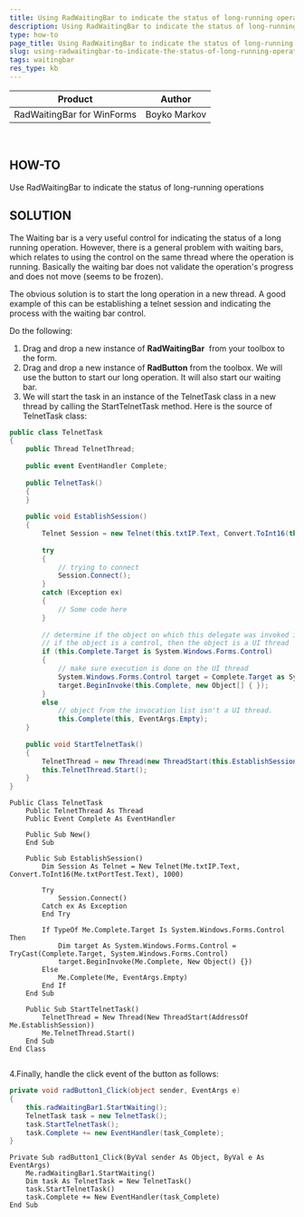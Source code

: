 ```yaml
---
title: Using RadWaitingBar to indicate the status of long-running operations
description: Using RadWaitingBar to indicate the status of long-running operations. Check it now!
type: how-to
page_title: Using RadWaitingBar to indicate the status of long-running operations
slug: using-radwaitingbar-to-indicate-the-status-of-long-running-operations
tags: waitingbar
res_type: kb
---
```


|Product|Author|
|----|----|
|RadWaitingBar for WinForms|Boyko Markov|
 
  
## HOW-TO   

Use RadWaitingBar to indicate the status of long-running operations  
   
## SOLUTION  

The Waiting bar is a very useful control for indicating the status of a long running operation. However, there is a general problem with waiting bars, which relates to using the control on the same thread where the operation is running. Basically the waiting bar does not validate the operation's progress and does not move (seems to be frozen).  
   

The obvious solution is to start the long operation in a new thread. A good example of this can be establishing a telnet session and indicating the process with the waiting bar control.  
   

Do the following:
 
1. Drag and drop a new instance of **RadWaitingBar**  from your toolbox to the form.
2. Drag and drop a new instance of **RadButton** from the toolbox. We will use the button to start our long operation. It will also start our waiting bar.
3. We will start the task in an instance of the TelnetTask class in a new thread by calling the StartTelnetTask method. Here is the source of TelnetTask class: 
 
````C#
public class TelnetTask
{
    public Thread TelnetThread;
  
    public event EventHandler Complete;
  
    public TelnetTask()
    {
    }
  
    public void EstablishSession()
    {
        Telnet Session = new Telnet(this.txtIP.Text, Convert.ToInt16(this.txtPortTest.Text), 1000);
  
        try
        {
            // trying to connect  
            Session.Connect();
        }
        catch (Exception ex)
        {
            // Some code here  
        }
  
        // determine if the object on which this delegate was invoked is a UI thread  
        // if the object is a control, then the object is a UI thread  
        if (this.Complete.Target is System.Windows.Forms.Control)
        {
            // make sure execution is done on the UI thread  
            System.Windows.Forms.Control target = Complete.Target as System.Windows.Forms.Control;
            target.BeginInvoke(this.Complete, new Object[] { });
        }
        else
            // object from the invocation list isn't a UI thread.   
            this.Complete(this, EventArgs.Empty);
    }
  
    public void StartTelnetTask()
    {
        TelnetThread = new Thread(new ThreadStart(this.EstablishSession));
        this.TelnetThread.Start();
    }
}

````
````VB.NET
Public Class TelnetTask
    Public TelnetThread As Thread
    Public Event Complete As EventHandler

    Public Sub New()
    End Sub

    Public Sub EstablishSession()
        Dim Session As Telnet = New Telnet(Me.txtIP.Text, Convert.ToInt16(Me.txtPortTest.Text), 1000)

        Try
            Session.Connect()
        Catch ex As Exception
        End Try

        If TypeOf Me.Complete.Target Is System.Windows.Forms.Control Then
            Dim target As System.Windows.Forms.Control = TryCast(Complete.Target, System.Windows.Forms.Control)
            target.BeginInvoke(Me.Complete, New Object() {})
        Else
            Me.Complete(Me, EventArgs.Empty)
        End If
    End Sub

    Public Sub StartTelnetTask()
        TelnetThread = New Thread(New ThreadStart(AddressOf Me.EstablishSession))
        Me.TelnetThread.Start()
    End Sub
End Class


````

4.Finally, handle the click event of the button as follows:

````C#
private void radButton1_Click(object sender, EventArgs e)
{
    this.radWaitingBar1.StartWaiting();
    TelnetTask task = new TelnetTask();
    task.StartTelnetTask(); 
    task.Complete += new EventHandler(task_Complete);
}

````
````VB.NET
Private Sub radButton1_Click(ByVal sender As Object, ByVal e As EventArgs)
    Me.radWaitingBar1.StartWaiting()
    Dim task As TelnetTask = New TelnetTask()
    task.StartTelnetTask()
    task.Complete += New EventHandler(task_Complete)
End Sub

````

